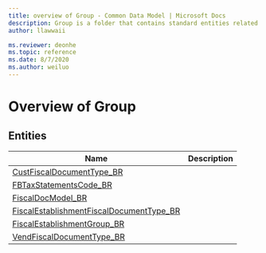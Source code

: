 ```yaml
---
title: overview of Group - Common Data Model | Microsoft Docs
description: Group is a folder that contains standard entities related to the Common Data Model.
author: llawwaii

ms.reviewer: deonhe
ms.topic: reference
ms.date: 8/7/2020
ms.author: weiluo
---
```


# Overview of Group


## Entities

|Name|Description|
|---|---|
|[CustFiscalDocumentType_BR](CustFiscalDocumentType_BR.md)||
|[FBTaxStatementsCode_BR](FBTaxStatementsCode_BR.md)||
|[FiscalDocModel_BR](FiscalDocModel_BR.md)||
|[FiscalEstablishmentFiscalDocumentType_BR](FiscalEstablishmentFiscalDocumentType_BR.md)||
|[FiscalEstablishmentGroup_BR](FiscalEstablishmentGroup_BR.md)||
|[VendFiscalDocumentType_BR](VendFiscalDocumentType_BR.md)||
